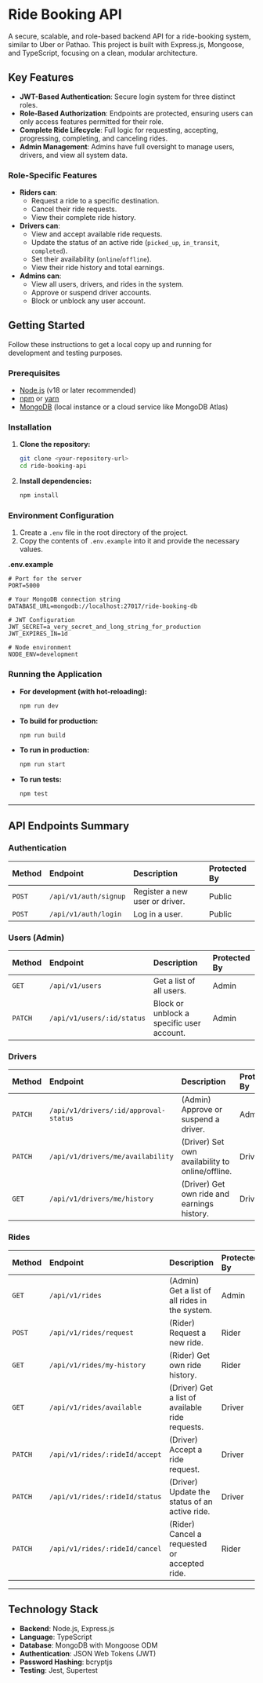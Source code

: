 # Ride Booking API

A secure, scalable, and role-based backend API for a ride-booking system, similar to Uber or Pathao. This project is built with Express.js, Mongoose, and TypeScript, focusing on a clean, modular architecture.

## Key Features

- **JWT-Based Authentication**: Secure login system for three distinct roles.
- **Role-Based Authorization**: Endpoints are protected, ensuring users can only access features permitted for their role.
- **Complete Ride Lifecycle**: Full logic for requesting, accepting, progressing, completing, and canceling rides.
- **Admin Management**: Admins have full oversight to manage users, drivers, and view all system data.

### Role-Specific Features

- **Riders can**:
  - Request a ride to a specific destination.
  - Cancel their ride requests.
  - View their complete ride history.
- **Drivers can**:
  - View and accept available ride requests.
  - Update the status of an active ride (`picked_up`, `in_transit`, `completed`).
  - Set their availability (`online`/`offline`).
  * View their ride history and total earnings.
- **Admins can**:
  - View all users, drivers, and rides in the system.
  - Approve or suspend driver accounts.
  - Block or unblock any user account.

## Getting Started

Follow these instructions to get a local copy up and running for development and testing purposes.

### Prerequisites

- [Node.js](https://nodejs.org/) (v18 or later recommended)
- [npm](https://www.npmjs.com/) or [yarn](https://yarnpkg.com/)
- [MongoDB](https://www.mongodb.com/) (local instance or a cloud service like MongoDB Atlas)

### Installation

1.  **Clone the repository:**

    ```bash
    git clone <your-repository-url>
    cd ride-booking-api
    ```

2.  **Install dependencies:**
    ```bash
    npm install
    ```

### Environment Configuration

1.  Create a `.env` file in the root directory of the project.
2.  Copy the contents of `.env.example` into it and provide the necessary values.

**.env.example**

```env
# Port for the server
PORT=5000

# Your MongoDB connection string
DATABASE_URL=mongodb://localhost:27017/ride-booking-db

# JWT Configuration
JWT_SECRET=a_very_secret_and_long_string_for_production
JWT_EXPIRES_IN=1d

# Node environment
NODE_ENV=development
```

### Running the Application

- **For development (with hot-reloading):**
  ```bash
  npm run dev
  ```
- **To build for production:**
  ```bash
  npm run build
  ```
- **To run in production:**
  ```bash
  npm run start
  ```
- **To run tests:**
  ```bash
  npm test
  ```

---

## API Endpoints Summary

### Authentication

| Method | Endpoint              | Description                    | Protected By |
| :----- | :-------------------- | :----------------------------- | :----------- |
| `POST` | `/api/v1/auth/signup` | Register a new user or driver. | Public       |
| `POST` | `/api/v1/auth/login`  | Log in a user.                 | Public       |

### Users (Admin)

| Method  | Endpoint                   | Description                               | Protected By |
| :------ | :------------------------- | :---------------------------------------- | :----------- |
| `GET`   | `/api/v1/users`            | Get a list of all users.                  | Admin        |
| `PATCH` | `/api/v1/users/:id/status` | Block or unblock a specific user account. | Admin        |

### Drivers

| Method  | Endpoint                              | Description                                      | Protected By |
| :------ | :------------------------------------ | :----------------------------------------------- | :----------- |
| `PATCH` | `/api/v1/drivers/:id/approval-status` | (Admin) Approve or suspend a driver.             | Admin        |
| `PATCH` | `/api/v1/drivers/me/availability`     | (Driver) Set own availability to online/offline. | Driver       |
| `GET`   | `/api/v1/drivers/me/history`          | (Driver) Get own ride and earnings history.      | Driver       |

### Rides

| Method  | Endpoint                       | Description                                     | Protected By |
| :------ | :----------------------------- | :---------------------------------------------- | :----------- |
| `GET`   | `/api/v1/rides`                | (Admin) Get a list of all rides in the system.  | Admin        |
| `POST`  | `/api/v1/rides/request`        | (Rider) Request a new ride.                     | Rider        |
| `GET`   | `/api/v1/rides/my-history`     | (Rider) Get own ride history.                   | Rider        |
| `GET`   | `/api/v1/rides/available`      | (Driver) Get a list of available ride requests. | Driver       |
| `PATCH` | `/api/v1/rides/:rideId/accept` | (Driver) Accept a ride request.                 | Driver       |
| `PATCH` | `/api/v1/rides/:rideId/status` | (Driver) Update the status of an active ride.   | Driver       |
| `PATCH` | `/api/v1/rides/:rideId/cancel` | (Rider) Cancel a requested or accepted ride.    | Rider        |

---

## Technology Stack

- **Backend**: Node.js, Express.js
- **Language**: TypeScript
- **Database**: MongoDB with Mongoose ODM
- **Authentication**: JSON Web Tokens (JWT)
- **Password Hashing**: bcryptjs
- **Testing**: Jest, Supertest

